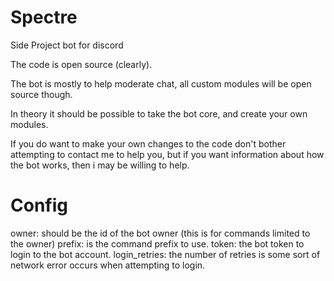 # Spectre
Side Project bot for discord

The code is open source (clearly).

The bot is mostly to help moderate chat, all custom modules will be open source though.

In theory it should be possible to take the bot core, and create your own modules.

If you do want to make your own changes to the code don't bother attempting to contact me to help you, but if you want information
about how the bot works, then i may be willing to help.

# Config
owner: should be the id of the bot owner (this is for commands limited to the owner)
prefix: is the command prefix to use.
token: the bot token to login to the bot account.
login_retries: the number of retries is some sort of network error occurs when attempting to login.
